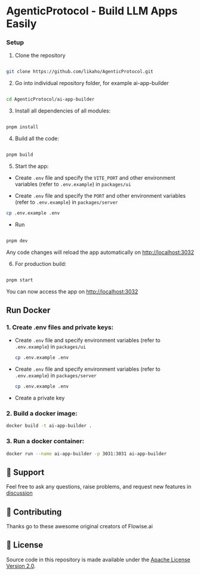 <!-- markdownlint-disable MD030 -->


# AgenticProtocol - Build LLM Apps Easily


### Setup

  

1. Clone the repository

  

```bash

git clone https://github.com/likaho/AgenticProtocol.git

```

  

2. Go into individual repository folder, for example ai-app-builder

  

```bash

cd AgenticProtocol/ai-app-builder

```

  

3. Install all dependencies of all modules:

  

```bash

pnpm install

```

  

4. Build all the code:

  

```bash

pnpm build

```

  

5. Start the app:

  

- Create `.env` file and specify the `VITE_PORT` and other environment variables (refer to `.env.example`) in `packages/ui`

- Create `.env` file and specify the `PORT` and other environment variables (refer to `.env.example`) in `packages/server`

```bash
cp .env.example .env
```

- Run


```bash

pnpm dev

```

  

Any code changes will reload the app automatically on [http://localhost:3032](http://localhost:3032)

  

6. For production build:

  

```bash

pnpm start

```

  

You can now access the app on [http://localhost:3032](http://localhost:3032)
  
  
## Run Docker 
### 1. Create .env files and private keys:

- Create `.env` file and specify environment variables (refer to `.env.example`) in `packages/ui`

    ```bash
    cp .env.example .env
    ```

- Create `.env` file and specify environment variables (refer to `.env.example`) in `packages/server`

    ```bash
    cp .env.example .env
    ```

- Create a private key

### 2. Build a docker image:

```bash
docker build -t ai-app-builder .
```

### 3. Run a docker container:

```bash
docker run --name ai-app-builder -p 3031:3031 ai-app-builder
```  

## 🙋 Support

Feel free to ask any questions, raise problems, and request new features in [discussion](https://github.com/likaho/agenticprotocol/discussions)

## 🙌 Contributing

Thanks go to these awesome original creators of Flowise.ai

## 📄 License

Source code in this repository is made available under the [Apache License Version 2.0](LICENSE.md).
